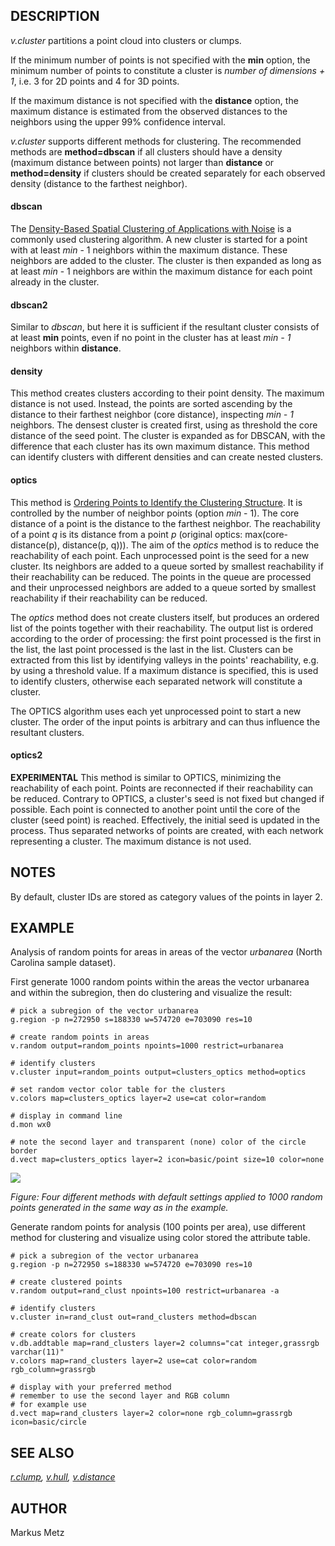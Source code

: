 ## DESCRIPTION

*v.cluster* partitions a point cloud into clusters or clumps.

If the minimum number of points is not specified with the **min**
option, the minimum number of points to constitute a cluster is *number
of dimensions + 1*, i.e. 3 for 2D points and 4 for 3D points.

If the maximum distance is not specified with the **distance** option,
the maximum distance is estimated from the observed distances to the
neighbors using the upper 99% confidence interval.

*v.cluster* supports different methods for clustering. The recommended
methods are **method=dbscan** if all clusters should have a density
(maximum distance between points) not larger than **distance** or
**method=density** if clusters should be created separately for each
observed density (distance to the farthest neighbor).

#### dbscan

The [Density-Based Spatial Clustering of Applications with
Noise](http://en.wikipedia.org/wiki/DBSCAN) is a commonly used
clustering algorithm. A new cluster is started for a point with at least
*min* - 1 neighbors within the maximum distance. These neighbors are
added to the cluster. The cluster is then expanded as long as at least
*min* - 1 neighbors are within the maximum distance for each point
already in the cluster.

#### dbscan2

Similar to *dbscan*, but here it is sufficient if the resultant cluster
consists of at least **min** points, even if no point in the cluster has
at least *min - 1* neighbors within **distance**.

#### density

This method creates clusters according to their point density. The
maximum distance is not used. Instead, the points are sorted ascending
by the distance to their farthest neighbor (core distance), inspecting
*min - 1* neighbors. The densest cluster is created first, using as
threshold the core distance of the seed point. The cluster is expanded
as for DBSCAN, with the difference that each cluster has its own maximum
distance. This method can identify clusters with different densities and
can create nested clusters.

#### optics

This method is [Ordering Points to Identify the Clustering
Structure](http://en.wikipedia.org/wiki/OPTICS_algorithm). It is
controlled by the number of neighbor points (option *min* - 1). The core
distance of a point is the distance to the farthest neighbor. The
reachability of a point *q* is its distance from a point *p* (original
optics: max(core-distance(p), distance(p, q))). The aim of the *optics*
method is to reduce the reachability of each point. Each unprocessed
point is the seed for a new cluster. Its neighbors are added to a queue
sorted by smallest reachability if their reachability can be reduced.
The points in the queue are processed and their unprocessed neighbors
are added to a queue sorted by smallest reachability if their
reachability can be reduced.

The *optics* method does not create clusters itself, but produces an
ordered list of the points together with their reachability. The output
list is ordered according to the order of processing: the first point
processed is the first in the list, the last point processed is the last
in the list. Clusters can be extracted from this list by identifying
valleys in the points\' reachability, e.g. by using a threshold value.
If a maximum distance is specified, this is used to identify clusters,
otherwise each separated network will constitute a cluster.

The OPTICS algorithm uses each yet unprocessed point to start a new
cluster. The order of the input points is arbitrary and can thus
influence the resultant clusters.

#### optics2

**EXPERIMENTAL** This method is similar to OPTICS, minimizing the
reachability of each point. Points are reconnected if their reachability
can be reduced. Contrary to OPTICS, a cluster\'s seed is not fixed but
changed if possible. Each point is connected to another point until the
core of the cluster (seed point) is reached. Effectively, the initial
seed is updated in the process. Thus separated networks of points are
created, with each network representing a cluster. The maximum distance
is not used.

## NOTES

By default, cluster IDs are stored as category values of the points in
layer 2.

## EXAMPLE

Analysis of random points for areas in areas of the vector *urbanarea*
(North Carolina sample dataset).

First generate 1000 random points within the areas the vector urbanarea
and within the subregion, then do clustering and visualize the result:

```
# pick a subregion of the vector urbanarea
g.region -p n=272950 s=188330 w=574720 e=703090 res=10

# create random points in areas
v.random output=random_points npoints=1000 restrict=urbanarea

# identify clusters
v.cluster input=random_points output=clusters_optics method=optics

# set random vector color table for the clusters
v.colors map=clusters_optics layer=2 use=cat color=random

# display in command line
d.mon wx0

# note the second layer and transparent (none) color of the circle border
d.vect map=clusters_optics layer=2 icon=basic/point size=10 color=none
```

![](v_cluster_4_methods.png)

*Figure: Four different methods with default settings applied to 1000
random points generated in the same way as in the example.*

Generate random points for analysis (100 points per area), use different
method for clustering and visualize using color stored the attribute
table.

```
# pick a subregion of the vector urbanarea
g.region -p n=272950 s=188330 w=574720 e=703090 res=10

# create clustered points
v.random output=rand_clust npoints=100 restrict=urbanarea -a

# identify clusters
v.cluster in=rand_clust out=rand_clusters method=dbscan

# create colors for clusters
v.db.addtable map=rand_clusters layer=2 columns="cat integer,grassrgb varchar(11)"
v.colors map=rand_clusters layer=2 use=cat color=random rgb_column=grassrgb

# display with your preferred method
# remember to use the second layer and RGB column
# for example use
d.vect map=rand_clusters layer=2 color=none rgb_column=grassrgb icon=basic/circle
```

## SEE ALSO

*[r.clump](r.clump.html), [v.hull](v.hull.html),
[v.distance](v.distance.html)*

## AUTHOR

Markus Metz
